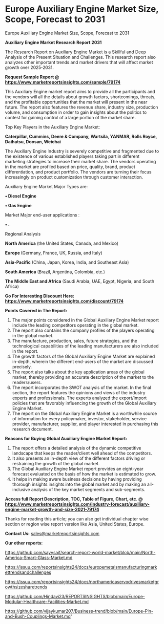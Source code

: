 # Europe Auxiliary Engine Market Size, Scope, Forecast to 2031
Europe Auxiliary Engine Market Size, Scope, Forecast to 2031

<strong>Auxiliary Engine Market Research Report 2031</strong>

The Research Report on Auxiliary Engine Market is a Skillful and Deep Analysis of the Present Situation and Challenges. This research report also analyzes other important trends and market drivers that will affect market growth over 2025-2031.

<strong>Request Sample Report @ <a href=https://www.marketreportsinsights.com/sample/79174>https://www.marketreportsinsights.com/sample/79174</a></strong>

This Auxiliary Engine market report aims to provide all the participants and the vendors will all the details about growth factors, shortcomings, threats, and the profitable opportunities that the market will present in the near future. The report also features the revenue share, industry size, production volume, and consumption in order to gain insights about the politics to contest for gaining control of a large portion of the market share.

Top Key Players in the Auxiliary Engine Market:

<strong>Caterpillar, Cummins, Deere & Company, Wartsila, YANMAR, Rolls Royce, Daihatsu, Doosan, Weichai</strong>

The Auxiliary Engine Industry is severely competitive and fragmented due to the existence of various established players taking part in different marketing strategies to increase their market share. The vendors operating in the market are profiled based on price, quality, brand, product differentiation, and product portfolio. The vendors are turning their focus increasingly on product customization through customer interaction.

Auxiliary Engine Market Major Types are:

<strong>• Diesel Engine

• Gas Engine</strong>

Market Major end-user applications :

<strong>• .</strong>

Regional Analysis

</u><strong><b>North America</b></strong> (the United States, Canada, and Mexico)

<strong><b>Europe </b></strong>(Germany, France, UK, Russia, and Italy)

<strong><b>Asia-Pacific</b></strong> (China, Japan, Korea, India, and Southeast Asia)

<strong><b>South America</b></strong> (Brazil, Argentina, Colombia, etc.)

<strong><b>The Middle East and Africa</b></strong> (Saudi Arabia, UAE, Egypt, Nigeria, and South Africa)

<strong>Go For Interesting Discount Here: <a href=https://www.marketreportsinsights.com/discount/79174>https://www.marketreportsinsights.com/discount/79174</a></strong>

<strong>Points Covered in The Report:</strong>
<ol>
  <li>The major points considered in the Global Auxiliary Engine Market report include the leading competitors operating in the global market.</li>
  <li>The report also contains the company profiles of the players operating in the global market.</li>
  <li>The manufacture, production, sales, future strategies, and the technological capabilities of the leading manufacturers are also included in the report.</li>
  <li>The growth factors of the Global Auxiliary Engine Market are explained in-depth, wherein the different end-users of the market are discussed precisely.</li>
  <li>The report also talks about the key application areas of the global market, thereby providing an accurate description of the market to the readers/users.</li>
  <li>The report incorporates the SWOT analysis of the market. In the final section, the report features the opinions and views of the industry experts and professionals. The experts analyzed the export/import policies that are favorably influencing the growth of the Global Auxiliary Engine Market.</li>
  <li>The report on the Global Auxiliary Engine Market is a worthwhile source of information for every policymaker, investor, stakeholder, service provider, manufacturer, supplier, and player interested in purchasing this research document.</li>
</ol>
<strong>Reasons for Buying Global Auxiliary Engine Market Report:</strong>

<ol>
  <li>The report offers a detailed analysis of the dynamic competitive landscape that keeps the reader/client well ahead of the competitors.</li>
  <li>It also presents an in-depth view of the different factors driving or restraining the growth of the global market.</li>
  <li>The Global Auxiliary Engine Market report provides an eight-year forecast evaluated on the basis of how the market is estimated to grow.</li>
  <li>It helps in making aware business decisions by having providing thorough insights insights into the global market and by making an all-inclusive analysis of the key market segments and sub-segments.</li>
</ol>
<strong>Access full Report Description, TOC, Table of Figure, Chart, etc. @ <a href=https://www.marketreportsinsights.com/industry-forecast/auxiliary-engine-market-growth-and-size-2021-79174>https://www.marketreportsinsights.com/industry-forecast/auxiliary-engine-market-growth-and-size-2021-79174</a></strong>


Thanks for reading this article; you can also get individual chapter wise section or region wise report version like Asia, United States, Europe.

<strong>Contact Us:</strong>
sales@marketreportsinsights.com

<strong>Our other reports:</strong>

<a href=https://github.com/sayysaif/search-report-world-market/blob/main/North-America-Smart-Glass-Market.md>https://github.com/sayysaif/search-report-world-market/blob/main/North-America-Smart-Glass-Market.md</a>

<a href=https://issuu.com/reportsinsights24/docs/europemetalsmanufacturingmarkettrendsandchallenges>https://issuu.com/reportsinsights24/docs/europemetalsmanufacturingmarkettrendsandchallenges</a>

<a href=https://issuu.com/reportsinsights24/docs/northamericaservodrivesmarketgrowthsizesharetrends>https://issuu.com/reportsinsights24/docs/northamericaservodrivesmarketgrowthsizesharetrends</a>

<a href=https://github.com/Hindavi23/REPORTSINSIGHTS/blob/main/Europe-Modular-Healthcare-Facilities-Market.md>https://github.com/Hindavi23/REPORTSINSIGHTS/blob/main/Europe-Modular-Healthcare-Facilities-Market.md</a>

<a href=https://github.com/vijaykumar207/Business-trend/blob/main/Europe-Pin-and-Bush-Couplings-Market.md>https://github.com/vijaykumar207/Business-trend/blob/main/Europe-Pin-and-Bush-Couplings-Market.md</a>"
